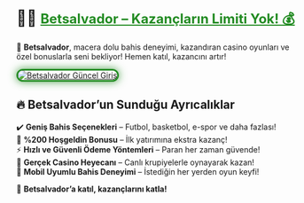 # 🏴‍☠️ <a href="https://cutt.ly/SalvadorLink" title="Betsalvador Güncel Giriş" style="color: #228b22; font-size: 24px; font-weight: bold;">Betsalvador – Kazançların Limiti Yok! 💰</a>  

🎰 **Betsalvador**, macera dolu bahis deneyimi, kazandıran casino oyunları ve özel bonuslarla seni bekliyor! Hemen katıl, kazancını artır!  

<a href="https://cutt.ly/SalvadorLink" title="Betsalvador Güncel Giriş">  
<img src="https://i.ibb.co/BtMhhf6/g-venligiris.jpg" alt="Betsalvador Güncel Giriş" style="max-width: 100%; border: 3px solid #228b22; border-radius: 15px; box-shadow: 0px 0px 15px rgba(34, 139, 34, 0.8);">  
</a>  

## 🔥 Betsalvador’un Sunduğu Ayrıcalıklar  
✔️ **Geniş Bahis Seçenekleri** – Futbol, basketbol, e-spor ve daha fazlası!  
🎁 **%200 Hoşgeldin Bonusu** – İlk yatırımına ekstra kazanç!  
⚡ **Hızlı ve Güvenli Ödeme Yöntemleri** – Paran her zaman güvende!  
🎲 **Gerçek Casino Heyecanı** – Canlı krupiyelerle oynayarak kazan!  
📱 **Mobil Uyumlu Bahis Deneyimi** – İstediğin her yerden oyun keyfi!  

🚀 **Betsalvador’a katıl, kazançlarını katla!**
